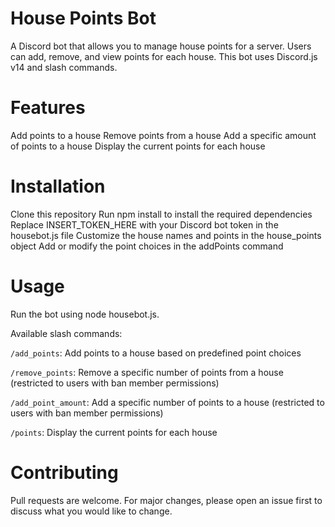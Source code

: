 # House Points Bot
A Discord bot that allows you to manage house points for a server. Users can add, remove, and view points for each house. This bot uses Discord.js v14 and slash commands.

# Features
Add points to a house
Remove points from a house
Add a specific amount of points to a house
Display the current points for each house
# Installation
Clone this repository
Run npm install to install the required dependencies
Replace INSERT_TOKEN_HERE with your Discord bot token in the housebot.js file
Customize the house names and points in the house_points object
Add or modify the point choices in the addPoints command
# Usage
Run the bot using node housebot.js.

Available slash commands:

`/add_points`: Add points to a house based on predefined point choices

`/remove_points`: Remove a specific number of points from a house (restricted to users with ban member permissions)

`/add_point_amount`: Add a specific number of points to a house (restricted to users with ban member permissions)

`/points`: Display the current points for each house

# Contributing
Pull requests are welcome. For major changes, please open an issue first to discuss what you would like to change.
